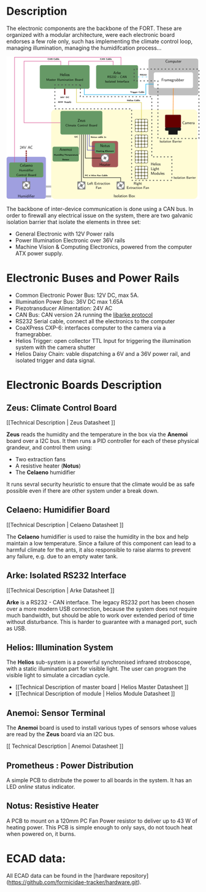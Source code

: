 # Description

The electronic components are the backbone of the FORT. These are
organized with a modular architecture, were each electronic board
endorses a few role only, such has implementing the climate control
loop, managing illumination, managing the humidifcation process...

![Electronic Architecture](/tikz/electronic-architecture.png)

The backbone of inter-device communication is done using a CAN bus. In
order to firewall any electrical issue on the system, there are two
galvanic isolation barrier that isolate the elements in three set:

* General Electronic with 12V Power rails
* Power Illumination Electronic over 36V rails
* Machine Vision & Computing Electronics, powered from the computer
  ATX power supply.

# Electronic Buses and Power Rails

* Common Electronic Power Bus: 12V DC, max 5A.
* Illumination Power Bus: 36V DC max 1.65A
* Piezotransducer Alimentation: 24V AC
* CAN Bus: CAN version 2A running the [libarke
  protocol](https://github.com/formicidae-tracker/libarke.git)
* RS232 Serial cable, connect all the electronics to the computer
* CoaXPress CXP-6: interfaces computer to the camera via a
  framegrabber.
* Helios Trigger: open collector TTL Input for triggering the
  illumination system with the camera shutter
* Helios Daisy Chain: vable dispatching a 6V and a 36V power rail, and
  isolated trigger and data signal.


# Electronic Boards Description

## Zeus: Climate Control Board

[[Technical Description | Zeus Datasheet ]]

**Zeus** reads the humidity and the temperature in the box via the
**Anemoi** board over a I2C bus. It then runs a PID controller for
each of these physical grandeur, and control them using:
 * Two extraction fans
 * A resistive heater (**Notus**)
 * The **Celaeno** humidifier

It runs sevral security heuristic to ensure that the climate would be
as safe possible even if there are other system under a break down.

## Celaeno: Humidifier Board

[[Technical Description | Celaeno Datasheet ]]

The **Celaeno** humidifier is used to raise the humidity in the box
and help maintain a low temperature. Since a failure of this component
can lead to a harmful climate for the ants, it also responsible to
raise alarms to prevent any failure, e.g. due to an empty water tank.

## Arke: Isolated RS232 Interface

[[Technical Description | Arke Datasheet ]]

**Arke** is a RS232 - CAN interface. The legacy RS232 port has been
chosen over a more modern USB connection, because the system does not
require much bandwidth, but should be able to work over extended
period of time without disturbance. This is harder to guarantee with a
managed port, such as USB.

## Helios: Illumination System

The **Helios** sub-system is a powerful synchronised infrared
stroboscope, with a static illumination part for visible light. The
user can program the visible light to simulate a circadian cycle.

* [[Technical Description of master board | Helios Master Datasheet ]]
* [[Technical Description of module | Helios Module Datasheet ]]

## Anemoi: Sensor Terminal

The **Anemoi** board is used to install various types of sensors whose
values are read by the **Zeus** board via an I2C bus.

[[ Technical Description | Anemoi Datasheet ]]

## Prometheus : Power Distribution

A simple PCB to distribute the power to all boards in the system. It
has an LED *online* status indicator.

## Notus: Resistive Heater

A PCB to mount on a 120mm PC Fan Power resistor to deliver up to 43 W
of heating power. This PCB is simple enough to only says, do not touch
heat when powered on, it burns.

# ECAD data:

All ECAD data can be found in the [hardware repository]
(https://github.com/formicidae-tracker/hardware.git).
